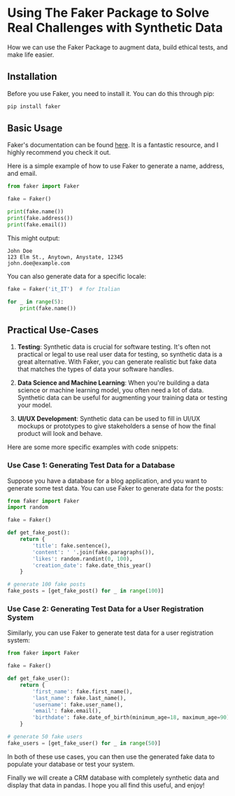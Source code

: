 # Using The Faker Package to Solve Real Challenges with Synthetic Data
How we can use the Faker Package to augment data, build ethical tests, and make life easier.

## Installation

Before you use Faker, you need to install it. You can do this through pip:

```python
pip install faker
```

## Basic Usage

Faker's documentation can be found [here](https://faker.readthedocs.io/en/master/). It is a fantastic resource, and I highly recommend you check it out.



Here is a simple example of how to use Faker to generate a name, address, and email.

```python
from faker import Faker

fake = Faker()

print(fake.name())
print(fake.address())
print(fake.email())
```

This might output:

```
John Doe
123 Elm St., Anytown, Anystate, 12345
john.doe@example.com
```

You can also generate data for a specific locale:

```python
fake = Faker('it_IT')  # for Italian

for _ in range(5):
    print(fake.name())
```

## Practical Use-Cases

1. **Testing**: Synthetic data is crucial for software testing. It's often not practical or legal to use real user data for testing, so synthetic data is a great alternative. With Faker, you can generate realistic but fake data that matches the types of data your software handles.

2. **Data Science and Machine Learning**: When you're building a data science or machine learning model, you often need a lot of data. Synthetic data can be useful for augmenting your training data or testing your model.

3. **UI/UX Development**: Synthetic data can be used to fill in UI/UX mockups or prototypes to give stakeholders a sense of how the final product will look and behave.

Here are some more specific examples with code snippets:

### Use Case 1: Generating Test Data for a Database

Suppose you have a database for a blog application, and you want to generate some test data. You can use Faker to generate data for the posts:

```python
from faker import Faker
import random

fake = Faker()

def get_fake_post():
    return {
        'title': fake.sentence(),
        'content': ' '.join(fake.paragraphs()),
        'likes': random.randint(0, 100),
        'creation_date': fake.date_this_year()
    }

# generate 100 fake posts
fake_posts = [get_fake_post() for _ in range(100)]
```

### Use Case 2: Generating Test Data for a User Registration System

Similarly, you can use Faker to generate test data for a user registration system:

```python
from faker import Faker

fake = Faker()

def get_fake_user():
    return {
        'first_name': fake.first_name(),
        'last_name': fake.last_name(),
        'username': fake.user_name(),
        'email': fake.email(),
        'birthdate': fake.date_of_birth(minimum_age=18, maximum_age=90).isoformat(),
    }

# generate 50 fake users
fake_users = [get_fake_user() for _ in range(50)]
```
In both of these use cases, you can then use the generated fake data to populate your database or test your system.

Finally we will create a CRM database with completely synthetic data and display that data in pandas. I hope you all find this useful, and enjoy!
